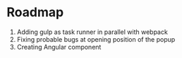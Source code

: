 Roadmap
=======

1. Adding gulp as task runner in parallel with webpack
2. Fixing probable bugs at opening position of the popup
3. Creating Angular component